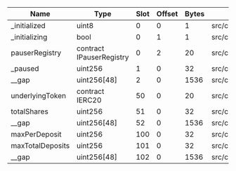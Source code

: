 | Name             | Type                     | Slot | Offset | Bytes | Contract                                                                 |
|------------------|--------------------------|------|--------|-------|--------------------------------------------------------------------------|
| _initialized     | uint8                    | 0    | 0      | 1     | src/contracts/strategies/StrategyBaseTVLLimits.sol:StrategyBaseTVLLimits |
| _initializing    | bool                     | 0    | 1      | 1     | src/contracts/strategies/StrategyBaseTVLLimits.sol:StrategyBaseTVLLimits |
| pauserRegistry   | contract IPauserRegistry | 0    | 2      | 20    | src/contracts/strategies/StrategyBaseTVLLimits.sol:StrategyBaseTVLLimits |
| _paused          | uint256                  | 1    | 0      | 32    | src/contracts/strategies/StrategyBaseTVLLimits.sol:StrategyBaseTVLLimits |
| __gap            | uint256[48]              | 2    | 0      | 1536  | src/contracts/strategies/StrategyBaseTVLLimits.sol:StrategyBaseTVLLimits |
| underlyingToken  | contract IERC20          | 50   | 0      | 20    | src/contracts/strategies/StrategyBaseTVLLimits.sol:StrategyBaseTVLLimits |
| totalShares      | uint256                  | 51   | 0      | 32    | src/contracts/strategies/StrategyBaseTVLLimits.sol:StrategyBaseTVLLimits |
| __gap            | uint256[48]              | 52   | 0      | 1536  | src/contracts/strategies/StrategyBaseTVLLimits.sol:StrategyBaseTVLLimits |
| maxPerDeposit    | uint256                  | 100  | 0      | 32    | src/contracts/strategies/StrategyBaseTVLLimits.sol:StrategyBaseTVLLimits |
| maxTotalDeposits | uint256                  | 101  | 0      | 32    | src/contracts/strategies/StrategyBaseTVLLimits.sol:StrategyBaseTVLLimits |
| __gap            | uint256[48]              | 102  | 0      | 1536  | src/contracts/strategies/StrategyBaseTVLLimits.sol:StrategyBaseTVLLimits |
